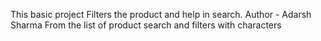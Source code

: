 This basic project Filters the product and help in search.
Author - Adarsh Sharma
From the list of product search and filters with characters
